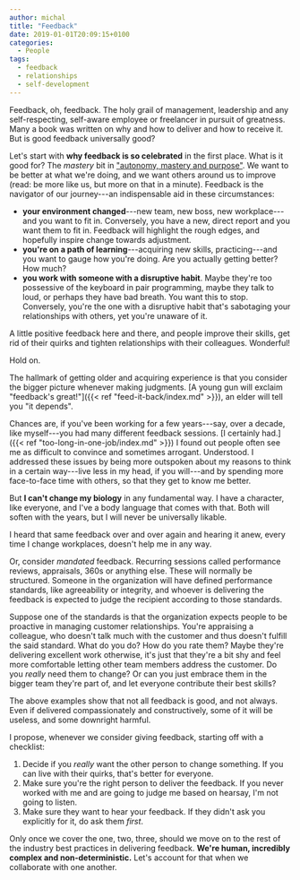 ```yaml
---
author: michal
title: "Feedback"
date: 2019-01-01T20:09:15+0100
categories:
  - People
tags:
  - feedback
  - relationships
  - self-development
---
```


Feedback, oh, feedback. The holy grail of management, leadership and any self-respecting, self-aware employee or freelancer in pursuit of greatness. Many a book was written on why and how to deliver and how to receive it. But is good feedback universally good?

<!--more-->

Let's start with **why feedback is so celebrated** in the first place. What is it good for? The _mastery_ bit in ["autonomy, mastery and purpose"](https://www.youtube.com/watch?v=1SfmmuC9IWs). We want to be better at what we're doing, and we want others around us to improve (read: be more like us, but more on that in a minute). Feedback is the navigator of our journey---an indispensable aid in these circumstances:

* **your environment changed**---new team, new boss, new workplace---and you want to fit in. Conversely, you have a new, direct report and you want them to fit in. Feedback will highlight the rough edges, and hopefully inspire change towards adjustment.
* **you're on a path of learning**---acquiring new skills, practicing---and you want to gauge how you're doing. Are you actually getting better? How much?
* **you work with someone with a disruptive habit**. Maybe they're too possessive of the keyboard in pair programming, maybe they talk to loud, or perhaps they have bad breath. You want this to stop. Conversely, you're the one with a disruptive habit that's sabotaging your relationships with others, yet you're unaware of it.

A little positive feedback here and there, and people improve their skills, get rid of their quirks and tighten relationships with their colleagues. Wonderful!

Hold on.

The hallmark of getting older and acquiring experience is that you consider the bigger picture whenever making judgments. [A young gun will exclaim "feedback's great!"]({{< ref "feed-it-back/index.md" >}}), an elder will tell you "it depends".

Chances are, if you've been working for a few years---say, over a decade, like myself---you had many different feedback sessions. [I certainly had.]({{< ref "too-long-in-one-job/index.md" >}}) I found out people often see me as difficult to convince and sometimes arrogant. Understood. I addressed these issues by being more outspoken about my reasons to think in a certain way---live less in my head, if you will---and by spending more face-to-face time with others, so that they get to know me better.

But __I can't change my biology__ in any fundamental way. I have a character, like everyone, and I've a body language that comes with that. Both will soften with the years, but I will never be universally likable.

I heard that same feedback over and over again and hearing it anew, every time I change workplaces, doesn't help me in any way.

Or, consider *mandated* feedback. Recurring sessions called performance reviews, appraisals, 360s or anything else. These will  normally be structured. Someone in the organization will have defined performance standards, like agreeability or integrity, and whoever is delivering the feedback is expected to judge the recipient according to those standards.

Suppose one of the standards is that the organization expects people to be proactive in managing customer relationships. You're appraising a colleague, who doesn't talk much with the customer and thus doesn't fulfill the said standard. What do you do? How do you rate them? Maybe they're delivering excellent work otherwise, it's just that they're a bit shy and feel more comfortable letting other team members address the customer. Do you _really_ need them to change? Or can you just embrace them in the bigger team they're part of, and let everyone contribute their best skills?

The above examples show that not all feedback is good, and not always. Even if delivered compassionately and constructively, some of it will be useless, and some downright harmful.

I propose, whenever we consider giving feedback, starting off with a checklist:

1. Decide if you _really_ want the other person to change something. If you can live with their quirks, that's better for everyone.
2. Make sure you're the right person to deliver the feedback. If you never worked with me and are going to judge me based on hearsay, I'm not going to listen.
3. Make sure they want to hear your feedback. If they didn't ask you explicitly for it, do ask them *first*.

Only once we cover the one, two, three, should we move on to the rest of the industry best practices in delivering feedback. **We're human, incredibly complex and non-deterministic.** Let's account for that when we collaborate with one another.
